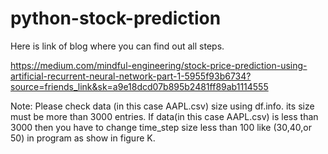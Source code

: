 # python-stock-prediction

Here is link of blog where you can find out all steps.

https://medium.com/mindful-engineering/stock-price-prediction-using-artificial-recurrent-neural-network-part-1-5955f93b6734?source=friends_link&sk=a9e18dcd07b895b2481ff89ab1114555

Note: Please check data (in this case AAPL.csv) size using df.info. its size must be more than 3000 entries.
If data(in this case AAPL.csv) is less than 3000 then you have to change time_step size less than 100 like (30,40,or 50) in program as show in figure K.
